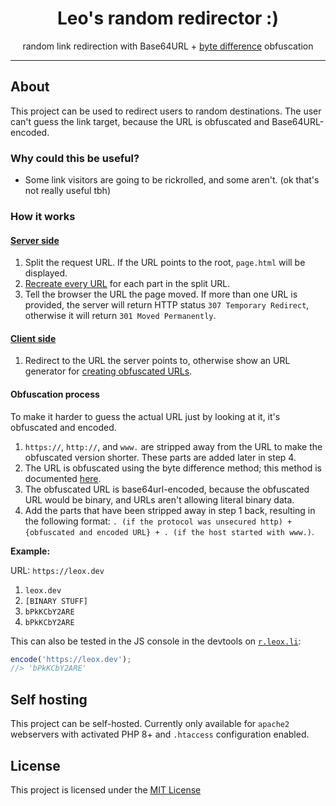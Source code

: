 <h1 align="center">Leo's random redirector :)</h1>
<p align="center">random link redirection with Base64URL + <a href="https://github.com/Le0X8/obf?tab=readme-ov-file#byte-difference">byte difference</a> obfuscation</p>

---

## About

This project can be used to redirect users to random destinations. The user can't guess the link target, because the URL is obfuscated and Base64URL-encoded.

### Why could this be useful?

- Some link visitors are going to be rickrolled, and some aren't. (ok that's not really useful tbh)

### How it works

#### [Server side](index.php)

1. Split the request URL. If the URL points to the root, `page.html` will be displayed.
2. [Recreate every URL](#obfuscation-process) for each part in the split URL.
3. Tell the browser the URL the page moved. If more than one URL is provided, the server will return HTTP status `307 Temporary Redirect`, otherwise it will return `301 Moved Permanently`.

#### [Client side](page.html)

1. Redirect to the URL the server points to, otherwise show an URL generator for [creating obfuscated URLs](#obfuscation-process).

#### Obfuscation process

To make it harder to guess the actual URL just by looking at it, it's obfuscated and encoded.

1. `https://`, `http://`, and `www.` are stripped away from the URL to make the obfuscated version shorter. These parts are added later in step 4.
2. The URL is obfuscated using the byte difference method; this method is documented [here](https://github.com/Le0X8/obf?tab=readme-ov-file#byte-difference).
3. The obfuscated URL is base64url-encoded, because the obfuscated URL would be binary, and URLs aren't allowing literal binary data.
4. Add the parts that have been stripped away in step 1 back, resulting in the following format: `. (if the protocol was unsecured http) + {obfuscated and encoded URL} + . (if the host started with www.)`.

**Example:**

URL: `https://leox.dev`

1. `leox.dev`
2. `[BINARY STUFF]`
3. `bPkKCbY2ARE`
4. `bPkKCbY2ARE`

This can also be tested in the JS console in the devtools on [`r.leox.li`](https://r.leox.li/):

```js
encode('https://leox.dev');
//> 'bPkKCbY2ARE'
```

## Self hosting

This project can be self-hosted. Currently only available for `apache2` webservers with activated PHP 8+ and `.htaccess` configuration enabled.

## License

This project is licensed under the [MIT License](LICENSE)
